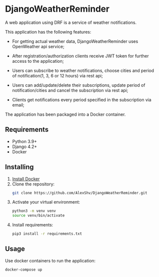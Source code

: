 # DjangoWeatherReminder

A web application using DRF is a service of weather notifications.

This application has the following features:

- For getting actual weather data, DjangoWeatherReminder uses OpenWeather api service;

- After registration/authorization clients receive JWT token for further access to the application;

- Users can subscribe to weather notifications, choose cities and period of notification(1, 3, 6 or 12 hours) via rest api;

-  Users can add/update/delete their subscriptions, update period of notification/cities and cancel the subscription via rest api;

- Clients get notifications every period specified in the subscription via email;

The application has been packaged into a Docker container.

## Requirements

- Python 3.9+
- Django 4.2+
- Docker

## Installing

1. [Install Docker](https://www.docker.com/)
2. Clone the repository:
    ```bash
    git clone https://github.com/AlexShv/DjangoWeatherReminder.git

    ```
3. Activate your virtual environment:
    ```bash
    python3 -m venv venv
    source venv/bin/activate
    ```
4. Install requirements:
    ```bash
    pip3 install -r requirements.txt
    ```

## Usage

Use docker containers to run the application:
```bash
docker-compose up
```
